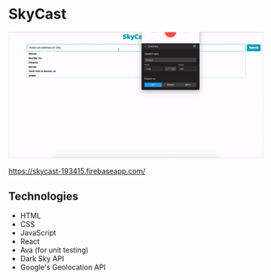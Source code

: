 # SkyCast
![](https://github.com/jonathanherring/skycast-web/blob/master/skycast/SkyCast.gif)

https://skycast-193415.firebaseapp.com/
## Technologies

* HTML
* CSS
* JavaScript
* React
* Ava (for unit testing)
* Dark Sky API
* Google's Geolocation API
